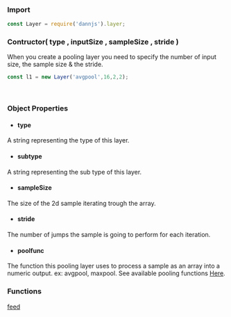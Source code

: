 ### Import
```js
const Layer = require('dannjs').layer;
```

### Contructor( type , inputSize , sampleSize , stride )
When you create a pooling layer you need to specify the number of input size, the sample size & the stride.

```js
const l1 = new Layer('avgpool',16,2,2);
```

<br/>

### Object Properties

- #### type <br/>
A string representing the type of this layer.

- #### subtype <br/>
A string representing the sub type of this layer.


- #### sampleSize <br/>
The size of the 2d sample iterating trough the array.

- #### stride <br/>
The number of jumps the sample is going to perform for each iteration.

- #### poolfunc <br/>
The function this pooling layer uses to process a sample as an array into a numeric output. ex: avgpool, maxpool. See available pooling functions [Here](https://github.com/matiasvlevi/Dann/wiki/pool-functions).
<br/>

### Functions

[feed]()
